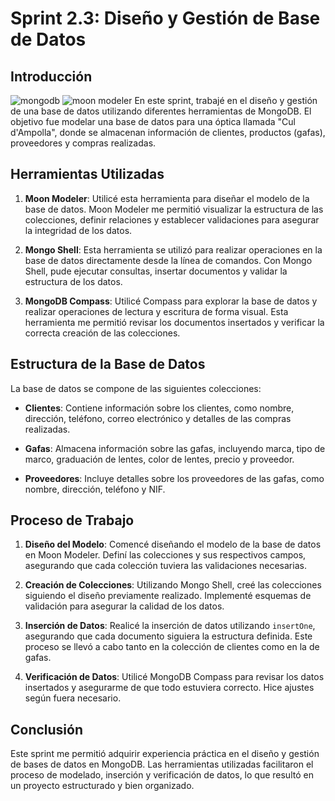 #  Sprint 2.3: Diseño y Gestión de Base de Datos

## Introducción
![mongodb](https://www.opc-router.com/wp-content/uploads/2021/03/mongodb_thumbnail.png)
![moon modeler](https://gdm-catalog-fmapi-prod.imgix.net/ProductLogo/487b2655-8eea-4321-9ec0-3034b4444be3.png?auto=format&q=50&fit=fill)
En este sprint, trabajé en el diseño y gestión de una base de datos utilizando diferentes herramientas de MongoDB. El objetivo fue modelar una base de datos para una óptica llamada "Cul d'Ampolla", donde se almacenan información de clientes, productos (gafas), proveedores y compras realizadas.

## Herramientas Utilizadas

1. **Moon Modeler**: Utilicé esta herramienta para diseñar el modelo de la base de datos. Moon Modeler me permitió visualizar la estructura de las colecciones, definir relaciones y establecer validaciones para asegurar la integridad de los datos.

2. **Mongo Shell**: Esta herramienta se utilizó para realizar operaciones en la base de datos directamente desde la línea de comandos. Con Mongo Shell, pude ejecutar consultas, insertar documentos y validar la estructura de los datos.

3. **MongoDB Compass**: Utilicé Compass para explorar la base de datos y realizar operaciones de lectura y escritura de forma visual. Esta herramienta me permitió revisar los documentos insertados y verificar la correcta creación de las colecciones.

## Estructura de la Base de Datos

La base de datos se compone de las siguientes colecciones:

- **Clientes**: Contiene información sobre los clientes, como nombre, dirección, teléfono, correo electrónico y detalles de las compras realizadas.

- **Gafas**: Almacena información sobre las gafas, incluyendo marca, tipo de marco, graduación de lentes, color de lentes, precio y proveedor.

- **Proveedores**: Incluye detalles sobre los proveedores de las gafas, como nombre, dirección, teléfono y NIF.

## Proceso de Trabajo

1. **Diseño del Modelo**: Comencé diseñando el modelo de la base de datos en Moon Modeler. Definí las colecciones y sus respectivos campos, asegurando que cada colección tuviera las validaciones necesarias.

2. **Creación de Colecciones**: Utilizando Mongo Shell, creé las colecciones siguiendo el diseño previamente realizado. Implementé esquemas de validación para asegurar la calidad de los datos.

3. **Inserción de Datos**: Realicé la inserción de datos utilizando `insertOne`, asegurando que cada documento siguiera la estructura definida. Este proceso se llevó a cabo tanto en la colección de clientes como en la de gafas.

4. **Verificación de Datos**: Utilicé MongoDB Compass para revisar los datos insertados y asegurarme de que todo estuviera correcto. Hice ajustes según fuera necesario.

## Conclusión

Este sprint me permitió adquirir experiencia práctica en el diseño y gestión de bases de datos en MongoDB. Las herramientas utilizadas facilitaron el proceso de modelado, inserción y verificación de datos, lo que resultó en un proyecto estructurado y bien organizado.
 


